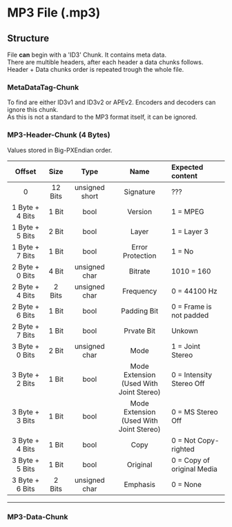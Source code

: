 # MP3 File (.mp3)

## Structure
File <b>can</b> begin with a 'ID3' Chunk. It contains meta data.<br>
There are multible headers, after each header a data chunks follows.<br>
Header + Data chunks order is repeated trough the whole file.<br>

### MetaDataTag-Chunk
To find are either ID3v1 and ID3v2 or APEv2.
Encoders and decoders can ignore this chunk.<br>
As this is not a standard to the MP3 format itself, it can be ignored.

### MP3-Header-Chunk (4 Bytes)
Values stored in Big-PXEndian order.

|Offset|Size|Type|Name|Expected content|
|:-:|:-:|:-:|:-:|:-|
|0| 12 Bits | unsigned short | Signature | ??? |
|1 Byte + 4 Bits | 1 Bit | bool   |Version| 1 = MPEG |
|1 Byte + 5 Bits|2 Bit| bool   |Layer| 1 = Layer 3 |
|1 Byte + 7 Bits|1 Bit| bool   |Error Protection| 1 = No |
|2 Byte + 0 Bits |4 Bit| unsigned char | Bitrate | 1010 = 160 |
|2 Byte + 4 Bits|2 Bits| unsigned char   |Frequency| 0 = 44100 Hz |
|2 Byte + 6 Bits|1 Bit| bool   |Padding Bit| 0 = Frame is not padded |
|2 Byte + 7 Bits|1 Bit| bool   |Prvate Bit| Unkown |
|3 Byte + 0 Bits|2 Bit| unsigned char   |Mode| 1 = Joint Stereo |
|3 Byte + 2 Bits|1 Bit| bool   |Mode Extension <br>(Used With Joint Stereo)| 0 = Intensity Stereo Off |
|3 Byte + 3 Bits|1 Bit| bool   |Mode Extension <br>(Used With Joint Stereo)| 0 = MS Stereo Off |
|3 Byte + 4 Bits|1 Bit| bool   |Copy| 0 = Not Copy-righted |
|3 Byte + 5 Bits|1 Bit| bool   |Original| 0 = Copy of original Media |
|3 Byte + 6 Bits|2 Bits| unsigned char   |Emphasis| 0 = None |
***

### MP3-Data-Chunk

